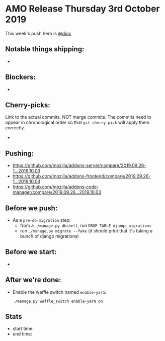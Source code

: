 # AMO Release Thursday 3rd October 2019

This week's push hero is [@diox](https://github.com/diox)

## Notable things shipping:

*

## Blockers:

*

## Cherry-picks:

Link to the actual commits, NOT merge commits. The commits need to appear
in chronological order so that `git cherry-pick` will apply them correctly.

*

## Pushing:

* https://github.com/mozilla/addons-server/compare/2019.09.26-1...2019.10.03
* https://github.com/mozilla/addons-frontend/compare/2019.09.26-1...2019.10.03
* https://github.com/mozilla/addons-code-manager/compare/2019.09.26...2019.10.03


## Before we push:

* As a `pre-db-migration` step:
  * from a `./manage.py dbshell`, run `DROP TABLE django_migrations`
  * run `./manage.py migrate --fake` (it should print that it's faking a bunch of django migrations)

## Before we start:

*

## After we're done:

* Enable the waffle switch named `enable-yara`:

      ./manage.py waffle_switch enable-yara on

## Stats

* start time:
* end time:
